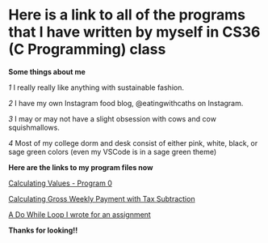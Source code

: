 # Here is a link to all of the programs that I have written by myself in CS36 (C Programming) class

**Some things about me**


*1* I really really like anything with sustainable fashion.

*2* I have my own Instagram food blog, @eatingwithcaths on Instagram.

*3* I may or may not have a slight obsession with cows and cow squishmallows.

*4* Most of my college dorm and desk consist of either pink, white, black, or sage green colors (even my VSCode is in a sage green theme)


**Here are the links to my program files now**

[Calculating Values - Program 0](https://github.com/cathyiic/c36/blob/main/Hw0CatherineIchwan.c)

[Calculating Gross Weekly Payment with Tax Subtraction](https://github.com/cathyiic/c36/blob/main/Hw1CatherineIchwan.c)

[A Do While Loop I wrote for an assignment](https://github.com/cathyiic/c36/blob/main/doWh.c)



**Thanks for looking!!**
